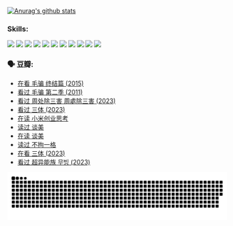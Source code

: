 
[![Anurag's github stats](https://github-readme-stats.vercel.app/api?username=w940853815)](https://github.com/anuraghazra/github-readme-stats)

### Skills:

<code><img height="32" src="https://cdn.jsdelivr.net/npm/simple-icons@v5/icons/python.svg"></code>
<code><img height="32" src="https://cdn.jsdelivr.net/npm/simple-icons@v5/icons/javascript.svg"></code>
<code><img height="32" src="https://cdn.jsdelivr.net/npm/simple-icons@v5/icons/django.svg"></code>
<code><img height="32" src="https://cdn.jsdelivr.net/npm/simple-icons@v5/icons/flask.svg"></code>
<code><img height="32" src="https://cdn.jsdelivr.net/npm/simple-icons@v5/icons/vuetify.svg"></code>
<code><img height="32" src="https://cdn.jsdelivr.net/npm/simple-icons@v5/icons/git.svg"></code>
<code><img height="32" src="https://cdn.jsdelivr.net/npm/simple-icons@v5/icons/docker.svg"></code>
<code><img height="32" src="https://cdn.jsdelivr.net/npm/simple-icons@v5/icons/postgresql.svg"></code>
<code><img height="32" src="https://cdn.jsdelivr.net/npm/simple-icons@v5/icons/elasticsearch.svg"></code>
<code><img height="32" src="https://cdn.jsdelivr.net/npm/simple-icons@v5/icons/macos.svg"></code>
<code><img height="32" src="https://cdn.jsdelivr.net/npm/simple-icons@v5/icons/linux.svg"></code>

### 🗣 豆瓣:

<!-- DOUBAN-ACTIVITIES:START -->
- [在看 毛骗 终结篇‎ (2015)](https://www.douban.com/people/136069238/status/4581971924/?_i=13888963)
- [看过 毛骗 第二季‎ (2011)](https://www.douban.com/people/136069238/status/4581971810/?_i=13888963)
- [看过 周处除三害 周處除三害‎ (2023)](https://www.douban.com/people/136069238/status/4575646701/?_i=13888963)
- [看过 三体‎ (2023)](https://www.douban.com/people/136069238/status/4574263039/?_i=13888963)
- [在读 小米创业思考](https://www.douban.com/people/136069238/status/4572047905/?_i=13888963)
- [读过 谈美](https://www.douban.com/people/136069238/status/4572047629/?_i=13888963)
- [在读 谈美](https://www.douban.com/people/136069238/status/4560861771/?_i=13888963)
- [读过 不拘一格](https://www.douban.com/people/136069238/status/4560861445/?_i=13888963)
- [在看 三体‎ (2023)](https://www.douban.com/people/136069238/status/4558185093/?_i=13888963)
- [看过 超异能族 무빙‎ (2023)](https://www.douban.com/people/136069238/status/4556824186/?_i=13888963)
<!-- DOUBAN-ACTIVITIES:END -->


![Snake animation](https://raw.githubusercontent.com/w940853815/w940853815/output/github-contribution-grid-snake.svg)

<!--
**w940853815/w940853815** is a ✨ _special_ ✨ repository because its `README.md` (this file) appears on your GitHub profile.

Here are some ideas to get you started:

- 🔭 I’m currently working on ...
- 🌱 I’m currently learning ...
- 👯 I’m looking to collaborate on ...
- 🤔 I’m looking for help with ...
- 💬 Ask me about ...
- 📫 How to reach me: ...
- 😄 Pronouns: ...
- ⚡ Fun fact: ...
-->
